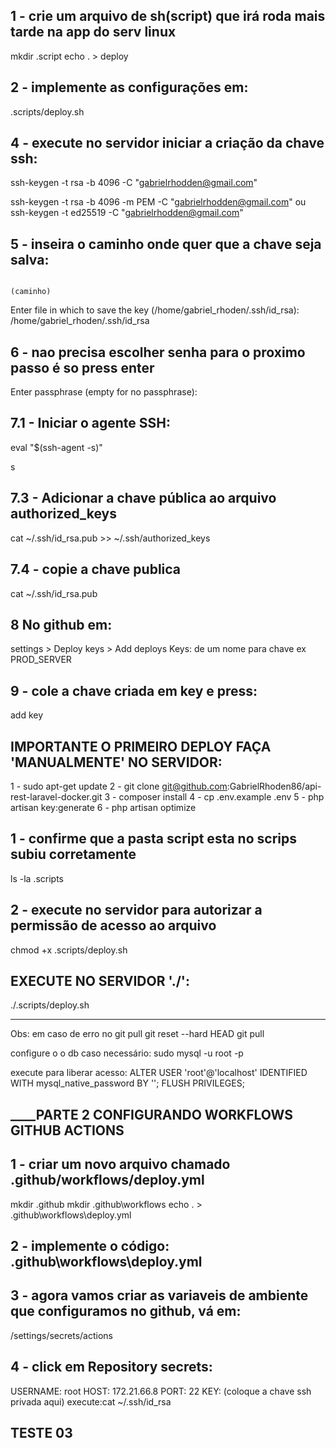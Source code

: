 ## 1 - crie um arquivo de sh(script) que irá roda mais tarde na app do serv linux
mkdir .script
echo . > deploy

## 2 - implemente as configurações em: 
.scripts/deploy.sh

## 4 - execute no servidor iniciar a criação da chave ssh:
ssh-keygen -t rsa -b 4096 -C "gabrielrhodden@gmail.com"

ssh-keygen -t rsa -b 4096 -m PEM -C "gabrielrhodden@gmail.com"
ou
ssh-keygen -t ed25519 -C "gabrielrhodden@gmail.com"



## 5 - inseira o caminho onde quer que a chave seja salva: 
                                                                            (caminho)
Enter file in which to save the key (/home/gabriel_rhoden/.ssh/id_rsa): /home/gabriel_rhoden/.ssh/id_rsa

## 6 - nao precisa escolher senha para o proximo passo é so press enter
Enter passphrase (empty for no passphrase):

## 7.1 - Iniciar o agente SSH:
eval "$(ssh-agent -s)"

s

## 7.3 - Adicionar a chave pública ao arquivo authorized_keys
cat ~/.ssh/id_rsa.pub >> ~/.ssh/authorized_keys

## 7.4 - copie a chave publica
cat ~/.ssh/id_rsa.pub

## 8 No github em:
settings > Deploy keys > Add deploys Keys: de um nome para chave ex PROD_SERVER

## 9 - cole a chave criada em key e press:
add key

## IMPORTANTE O PRIMEIRO DEPLOY FAÇA 'MANUALMENTE' NO SERVIDOR:
1 - sudo apt-get update
2 - git clone git@github.com:GabrielRhoden86/api-rest-laravel-docker.git
3 - composer install
4 - cp .env.example .env
5 - php artisan key:generate
6 - php artisan optimize

## 1 - confirme que a pasta script esta no scrips subiu corretamente
ls -la .scripts

## 2 - execute no servidor para autorizar a permissão de acesso ao arquivo
chmod +x .scripts/deploy.sh

## EXECUTE NO SERVIDOR './':
./.scripts/deploy.sh
_______________________________
Obs: em caso de erro no git pull
git reset --hard HEAD
git pull

configure o o db caso necessário:
sudo mysql -u root -p

execute para liberar acesso:
ALTER USER 'root'@'localhost' IDENTIFIED WITH mysql_native_password BY '';
FLUSH PRIVILEGES;

## ____________________________________PARTE 2 CONFIGURANDO WORKFLOWS GITHUB ACTIONS________________________________

## 1 - criar um novo arquivo chamado .github/workflows/deploy.yml
mkdir .github
mkdir .github\workflows
echo . > .github\workflows\deploy.yml

## 2 - implemente o código: .github\workflows\deploy.yml

## 3 - agora vamos criar as variaveis de ambiente que configuramos no github, vá em:
/settings/secrets/actions

## 4  - click em Repository secrets:
USERNAME: root
HOST: 172.21.66.8
PORT: 22
KEY: (coloque a chave ssh privada aqui)  execute:cat ~/.ssh/id_rsa

## TESTE 03
